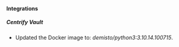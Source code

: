
#### Integrations

##### Centrify Vault

- Updated the Docker image to: *demisto/python3:3.10.14.100715*.
